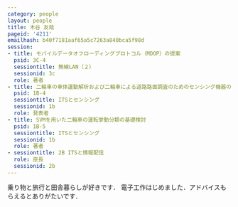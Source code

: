 ```yaml
---
category: people
layout: people
title: 木谷 友哉
pageid: '4211'
emailhash: b40f7181aaf65a5c7263a840bca5f98d
session:
- title: モバイルデータオフローディングプロトコル（MDOP）の提案
  psid: 3C-4
  sessiontitle: 無線LAN（２）
  sessionid: 3c
  role: 著者
- title: 二輪車の車体運動解析および二輪車による道路路面調査のためのセンシング機器の設計と試作
  psid: 1B-4
  sessiontitle: ITSとセンシング
  sessionid: 1b
  role: 発表者
- title: SVMを用いた二輪車の運転挙動分類の基礎検討
  psid: 1B-5
  sessiontitle: ITSとセンシング
  sessionid: 1b
  role: 著者
- sessiontitle: 2B ITSと情報配信
  role: 座長
  sessionid: 2b
---
```

乗り物と旅行と田舎暮らしが好きです．
電子工作はじめました．アドバイスもらえるとありがたいです．
